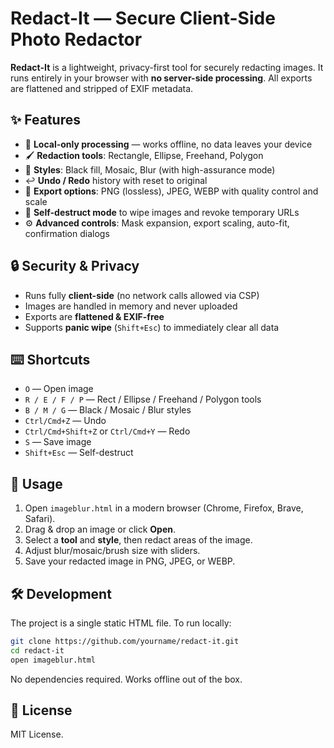 # Redact-It — Secure Client-Side Photo Redactor

**Redact-It** is a lightweight, privacy-first tool for securely redacting images. It runs entirely in your browser with **no server-side processing**. All exports are flattened and stripped of EXIF metadata.

## ✨ Features

- 📂 **Local-only processing** — works offline, no data leaves your device  
- 🖌️ **Redaction tools**: Rectangle, Ellipse, Freehand, Polygon  
- 🎨 **Styles**: Black fill, Mosaic, Blur (with high-assurance mode)  
- ↩️ **Undo / Redo** history with reset to original  
- 💾 **Export options**: PNG (lossless), JPEG, WEBP with quality control and scale  
- 🧨 **Self-destruct mode** to wipe images and revoke temporary URLs  
- ⚙️ **Advanced controls**: Mask expansion, export scaling, auto-fit, confirmation dialogs  

## 🔒 Security & Privacy

- Runs fully **client-side** (no network calls allowed via CSP)  
- Images are handled in memory and never uploaded  
- Exports are **flattened & EXIF-free**  
- Supports **panic wipe** (`Shift+Esc`) to immediately clear all data  

## ⌨️ Shortcuts

- `O` — Open image  
- `R / E / F / P` — Rect / Ellipse / Freehand / Polygon tools  
- `B / M / G` — Black / Mosaic / Blur styles  
- `Ctrl/Cmd+Z` — Undo  
- `Ctrl/Cmd+Shift+Z` or `Ctrl/Cmd+Y` — Redo  
- `S` — Save image  
- `Shift+Esc` — Self-destruct  

## 🚀 Usage

1. Open `imageblur.html` in a modern browser (Chrome, Firefox, Brave, Safari).  
2. Drag & drop an image or click **Open**.  
3. Select a **tool** and **style**, then redact areas of the image.  
4. Adjust blur/mosaic/brush size with sliders.  
5. Save your redacted image in PNG, JPEG, or WEBP.  

## 🛠 Development

The project is a single static HTML file. To run locally:

```bash
git clone https://github.com/yourname/redact-it.git
cd redact-it
open imageblur.html
```

No dependencies required. Works offline out of the box.

## 📜 License

MIT License. 
